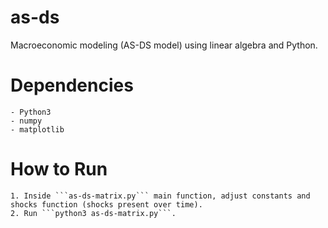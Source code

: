 # as-ds
Macroeconomic modeling (AS-DS model) using linear algebra and Python.

# Dependencies
    - Python3
    - numpy
    - matplotlib

# How to Run
    1. Inside ```as-ds-matrix.py``` main function, adjust constants and shocks function (shocks present over time).
    2. Run ```python3 as-ds-matrix.py```. 


